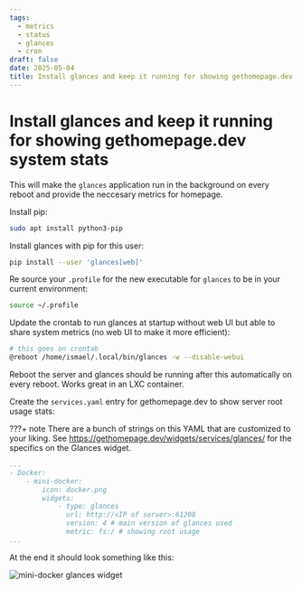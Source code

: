 ```yaml
---
tags:
  - metrics
  - status
  - glances
  - cron
draft: false
date: 2025-05-04
title: Install glances and keep it running for showing gethomepage.dev system stats
---
```


# Install glances and keep it running for showing gethomepage.dev system stats

This will make the `glances` application run in the background on every reboot and provide the neccesary metrics for homepage.
<!-- more -->

Install pip:

```bash
sudo apt install python3-pip
```

Install glances with pip for this user:

```bash
pip install --user 'glances[web]'
```

Re source your `.profile` for the new executable for `glances` to be in your current environment:

```bash
source ~/.profile
```

Update the crontab to run glances at startup without web UI but able to share system metrics (no web UI to make it more efficient):

``` bash
# this goes on crontab
@reboot /home/ismael/.local/bin/glances -w --disable-webui
```

Reboot the server and glances should be running after this automatically on every reboot. Works great in an LXC container.

Create the `services.yaml` entry for gethomepage.dev to show server root usage stats:

???+ note
	There are a bunch of strings on this YAML that are customized to your liking. See https://gethomepage.dev/widgets/services/glances/ for the specifics on the Glances widget.

```yaml
...
- Docker:
    - mini-docker:
        icon: docker.png
        widgets: 
            - type: glances
              url: http://<IP of server>:61208
              version: 4 # main version of glances used
              metric: fs:/ # showing root usage
...
```

At the end it should look something like this:

![mini-docker glances widget](mini-docker-glances-widget.png)